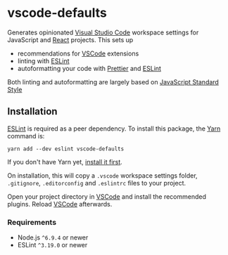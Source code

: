 # vscode-defaults

Generates opinionated [Visual Studio Code][1] workspace settings for JavaScript and [React][2] projects. This sets up

- recommendations for [VSCode][1] extensions
- linting with [ESLint][2]
- autoformatting your code with [Prettier][3] and [ESLint][2]

Both linting and autoformatting are largely based on [JavaScript Standard Style][4]

## Installation

[ESLint][2] is required as a peer dependency. To install this package, the [Yarn][5] command is:

```
yarn add --dev eslint vscode-defaults
```

If you don't have Yarn yet, [install it first][6].

On installation, this will copy a `.vscode` workspace settings folder, `.gitignore`, `.editorconfig` and `.eslintrc` files to your project.

Open your project directory in [VSCode][1] and install the recommended plugins. Reload [VSCode][1] afterwards.

### Requirements

- Node.js `^6.9.4` or newer
- ESLint `^3.19.0` or newer

[1]: https://github.com/Microsoft/vscode
[2]: https://github.com/facebook/react
[3]: https://github.com/eslint/eslint
[4]: https://github.com/prettier/prettier
[5]: https://github.com/feross/standard
[6]: https://github.com/yarnpkg/yarn
[7]: https://yarnpkg.com/en/docs/install
